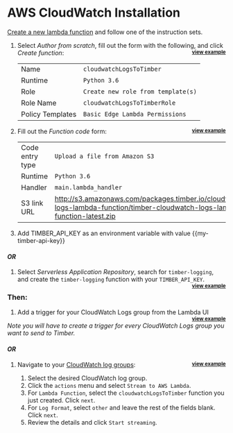 # AWS CloudWatch Installation

[Create a new lambda function](https://console.aws.amazon.com/lambda/home?region=us-east-1#/create) and follow one of the instruction sets.

1. Select *Author from scratch*, fill out the form with the following, and click *Create function*: **<small style="float: right"><a href="http://res.cloudinary.com/timber/image/upload/v1527708912/aws-lambda-creation_l5zqqv.gif" target="_blank" class="view-example">view example</a></small>**

    |     |     |
    | --- | --- |
    | Name | `cloudwatchLogsToTimber` |
    | Runtime | `Python 3.6` |
    | Role | `Create new role from template(s)` |
    | Role Name | `cloudwatchLogsToTimberRole` |
    | Policy Templates | `Basic Edge Lambda Permissions` |

1. Fill out the *Function code* form: **<small style="float: right"><a href="http://res.cloudinary.com/timber/image/upload/v1527708951/aws-lambda-function-code_oqeoe8.gif" target="_blank" class="view-example">view example</a></small>**

    |     |     |
    | --- | --- |
    | Code entry type | `Upload a file from Amazon S3` |
    | Runtime | `Python 3.6` |
    | Handler | `main.lambda_handler` |
    | S3 link URL | http://s3.amazonaws.com/packages.timber.io/cloudwatch-logs-lambda-function/timber-cloudwatch-logs-lambda-function-latest.zip |

1. Add TIMBER\_API\_KEY as an environment variable with value {{my-timber-api-key}}

#### _OR_

1. Select *Serverless Application Repository*, search for `timber-logging`, and create the `timber-logging` function with your `TIMBER_API_KEY`. **<small style="float: right"><a href="http://res.cloudinary.com/timber/image/upload/v1527709016/aws-lambda-creation-blueprint_s0pgkh.gif" target="_blank" class="view-example">view example</a></small>**

### Then:

1. Add a trigger for your CloudWatch Logs group from the Lambda UI **<small style="float: right"><a href="http://res.cloudinary.com/timber/image/upload/v1527709061/aws-lambda-add-cloudwatch-trigger_tdf8un.gif" target="_blank" class="view-example">view example</a></small>**

  _Note you will have to create a trigger for every CloudWatch Logs group you want to send to Timber._

#### _OR_

1. Navigate to your [CloudWatch log groups](https://console.aws.amazon.com/cloudwatch/home?region=us-east-1#logs:): **<small style="float: right"><a href="//images.contentful.com/h6vh38q7qvzk/6N01JxcZHOYckUEeUmUCIi/05d4b2f4b296e330b4e93ef191ecee85/Screen_Recording_2017-08-27_at_10.13_AM.gif" target="_blank" class="view-example">view example</a></small>**

   1. Select the desired CloudWatch log group.
   2. Click the `actions` menu and select `Stream to AWS Lambda`.
   3. For `Lambda Function`, select the `cloudwatchLogsToTimber` function you just created. Click `next`.
   4. For `Log Format`, select `other` and leave the rest of the fields blank. Click `next`.
   5. Review the details and click `Start streaming`.
